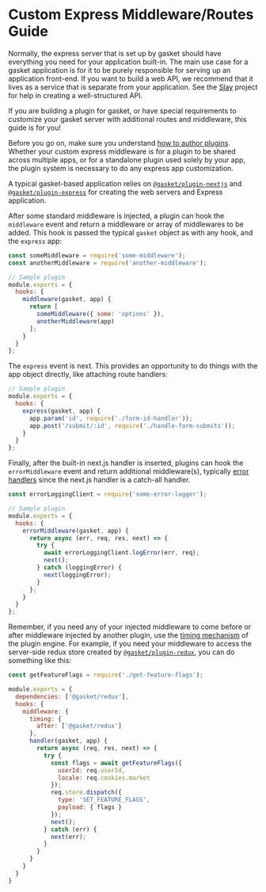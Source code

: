 # Custom Express Middleware/Routes Guide

Normally, the express server that is set up by gasket should have everything you
need for your application built-in. The main use case for a gasket application
is for it to be purely responsible for serving up an application front-end. If
you want to build a web API, we recommend that it lives as a service that
is separate from your application. See the
[Slay](https://github.com/godaddy/slay) project for help in creating a
well-structured API.

If you are building a plugin for gasket, or have special requirements to
customize your gasket server with additional routes and middleware, this guide
is for you!

Before you go on, make sure you understand
[how to author plugins](plugins.md).
Whether your custom express middleware is for a plugin to be shared across
multiple apps, or for a standalone plugin used solely by your app, the plugin
system is necessary to do any express app customization.

A typical gasket-based application relies on
[`@gasket/plugin-nextjs`](/packages/gasket-nextjs-plugin#gasketplugin-nextjs) and
[`@gasket/plugin-express`](/packages/gasket-express-plugin#gasketplugin-express)
for creating the web servers and Express application.

After some standard middleware is injected, a plugin can hook the `middleware`
event and return a middleware or array of middlewares to be added. This hook
is passed the typical `gasket` object as with any hook, and the `express` app:

```js
const someMiddleware = require('some-middleware');
const anotherMiddleware = require('another-middleware');

// Sample plugin
module.exports = {
  hooks: {
    middleware(gasket, app) {
      return [
        someMiddleware({ some: 'options' }),
        anotherMiddleware(app)
      ];
    }
  }
};
```

The `express` event is next. This provides an opportunity to do things with the
app object directly, like attaching route handlers:

```js
// Sample plugin
module.exports = {
  hooks: {
    express(gasket, app) {
      app.param('id', require('./form-id-handler'));
      app.post('/submit/:id', require('./handle-form-submits'));
    }
  }
};
```

Finally, after the built-in next.js handler is inserted, plugins can hook the
`errorMiddleware` event and return additional middleware(s), typically
[error handlers](http://expressjs.com/en/guide/error-handling.html) since
the next.js handler is a catch-all handler.

```js
const errorLoggingClient = require('some-error-logger');

// Sample plugin
module.exports = {
  hooks: {
    errorMiddleware(gasket, app) {
      return async (err, req, res, next) => {
        try {
          await errorLoggingClient.logError(err, req);
          next();
        } catch (loggingError) {
          next(loggingError);
        }
      };
    }
  }
};
```

Remember, if you need any of your injected middleware to come before or after
middleware injected by another plugin, use the
[timing mechanism](/packages/gasket-plugin-engine)
of the plugin engine. For example, if you need your middleware to access
the server-side redux store created by
[`@gasket/plugin-redux`](/packages/gasket-redux-plugin#gasketplugin-redux),
you can do something like this:

```js
const getFeatureFlags = require('./get-feature-flags');

module.exports = {
  dependencies: ['@gasket/redux'],
  hooks: {
    middleware: {
      timing: {
        after: ['@gasket/redux']
      },
      handler(gasket, app) {
        return async (req, res, next) => {
          try {
            const flags = await getFeatureFlags({
              userId: req.userId,
              locale: req.cookies.market
            });
            req.store.dispatch({
              type: 'SET_FEATURE_FLAGS',
              payload: { flags }
            });
            next();
          } catch (err) {
            next(err);
          }
        }
      }
    }
  }
}
```
